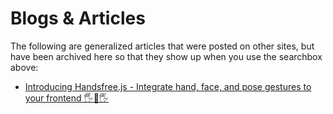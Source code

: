 # Blogs & Articles

The following are generalized articles that were posted on other sites, but have been archived here so that they show up when you use the searchbox above:

- [Introducing Handsfree.js - Integrate hand, face, and pose gestures to your frontend 🖐👀🖐](/guide/misc/intro/)